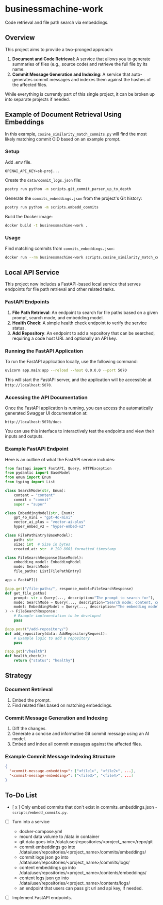 
# businessmachine-work

Code retrieval and file path search via embeddings.

## Overview

This project aims to provide a two-pronged approach:

1. **Document and Code Retrieval**: A service that allows you to generate summaries of files (e.g., source code) and retrieve the full file by its name.
2. **Commit Message Generation and Indexing**: A service that auto-generates commit messages and indexes them against the hashes of the affected files.

While everything is currently part of this single project, it can be broken up into separate projects if needed.

## Example of Document Retrieval Using Embeddings

In this example, `cosine_similarity_match_commits.py` will find the most likely matching commit OID based on an example prompt.

### Setup

Add .env file.

```
OPENAI_API_KEY=sk-proj...
```

Create the `data/commit_logs.json` file:

```bash
poetry run python -m scripts.git_commit_parser_up_to_depth
```

Generate the `commits_embeddings.json` from the project's Git history:

```bash
poetry run python -m scripts.embedd_commits
```

Build the Docker image:

```bash
docker build -t businessmachine-work .
```

### Usage

Find matching commits from `commits_embeddings.json`:

```bash
docker run --rm businessmachine-work scripts.cosine_similarity_match_commits "What is the first commit."
```

## Local API Service

This project now includes a FastAPI-based local service that serves endpoints for file path retrieval and other related tasks.

### FastAPI Endpoints

1. **File Path Retrieval**: An endpoint to search for file paths based on a given prompt, search mode, and embedding model.
2. **Health Check**: A simple health check endpoint to verify the service status.
3. **Add Repository**: An endpoint to add a repository that can be searched, requiring a code host URL and optionally an API key.

### Running the FastAPI Application

To run the FastAPI application locally, use the following command:

```bash
uvicorn app.main:app --reload --host 0.0.0.0 --port 5070
```

This will start the FastAPI server, and the application will be accessible at `http://localhost:5070`.

### Accessing the API Documentation

Once the FastAPI application is running, you can access the automatically generated Swagger UI documentation at:

```
http://localhost:5070/docs
```

You can use this interface to interactively test the endpoints and view their inputs and outputs.

### Example FastAPI Endpoint

Here is an outline of what the FastAPI service includes:

```python
from fastapi import FastAPI, Query, HTTPException
from pydantic import BaseModel
from enum import Enum
from typing import List

class SearchMode(str, Enum):
    content = "content"
    commit = "commit"
    super = "super"

class EmbeddingModel(str, Enum):
    gpt_4o_mini = "gpt-4o-mini"
    vector_ai_plus = "vector-ai-plus"
    hyper_embed_v2 = "hyper-embed-v2"

class FilePathEntry(BaseModel):
    path: str
    size: int  # Size in bytes
    created_at: str  # ISO 8601 formatted timestamp

class FileSearchResponse(BaseModel):
    embedding_model: EmbeddingModel
    mode: SearchMode
    file_paths: List[FilePathEntry]

app = FastAPI()

@app.get("/file-paths/", response_model=FileSearchResponse)
def get_file_paths(
    prompt: str = Query(..., description="The prompt to search for"),
    mode: SearchMode = Query(..., description="Search mode: content, commit, or super"),
    model: EmbeddingModel = Query(..., description="The embedding model used")
) -> FileSearchResponse:
    # Example implementation to be developed
    pass

@app.post("/add-repository/")
def add_repository(data: AddRepositoryRequest):
    # Example logic to add a repository
    pass

@app.get("/health")
def health_check():
    return {"status": "healthy"}
```

## Strategy

### Document Retrieval

1. Embed the prompt.
2. Find related files based on matching embeddings.

### Commit Message Generation and Indexing

1. Diff the changes.
2. Generate a concise and informative Git commit message using an AI model.
3. Embed and index all commit messages against the affected files.

### Example Commit Message Indexing Structure

```json
{
  "<commit-message-embedding>": ["<file1>", "<file2>", ...],
  "<commit-message-embedding>": ["<file3>", "<file4>", ...]
}
```

## To-Do List

- [ x ] Only embed commits that don't exist in commits_embeddings.json - `scripts/embedd_commits.py`.
- [ ] Turn into a service
     - docker-compose.yml
     - mount data volume to /data in container
     - git data goes into /data/user/repositories/<project_name>/repo/git
     - commit embeddings go into /data/user/repositories/<project_name>/commits/embeddings/
     - commit logs json go into /data/user/repositories/<project_name>/commits/logs/
     - content embeddings go into /data/user/repositories/<project_name>/contents/embeddings/
     - content logs json go into /data/user/repositories/<project_name>/contents/logs/
     - an endpoint that users can pass git url and api key, if needed.

- [ ] Implement FastAPI endpoints.
